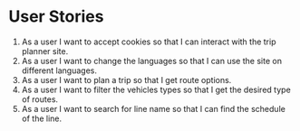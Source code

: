 # User Stories


1. As a user I want to accept cookies so that I can interact with the trip planner site.
2. As a user I want to change the languages so that I can use the site on different languages.
3. As a user I want to plan a trip so that I get route options.
4. As a user I want to filter the vehicles types so that I get the desired type of routes.
5. As a user I want to search for line name so that I can find the schedule of the line.


